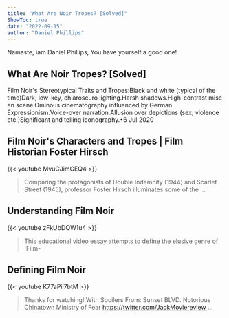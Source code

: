 ```yaml
---
title: "What Are Noir Tropes? [Solved]"
ShowToc: true 
date: "2022-09-15"
author: "Daniel Phillips" 
---
```


Namaste, iam Daniel Phillips, You have yourself a good one!
## What Are Noir Tropes? [Solved]
 Film Noir's Stereotypical Traits and Tropes:Black and white (typical of the time)Dark, low-key, chiaroscuro lighting.Harsh shadows.High-contrast mise en scene.Ominous cinematography influenced by German Expressionism.Voice-over narration.Allusion over depictions (sex, violence etc.)Significant and telling iconography.•6 Jul 2020

## Film Noir's Characters and Tropes | Film Historian Foster Hirsch
{{< youtube MvuCJimGEQ4 >}}
>Comparing the protagonists of Double Indemnity (1944) and Scarlet Street (1945), professor Foster Hirsch illuminates some of the ...

## Understanding Film Noir
{{< youtube zFkUbDQW1u4 >}}
>This educational video essay attempts to define the elusive genre of 'Film-

## Defining Film Noir
{{< youtube K77aPil7btM >}}
>Thanks for watching! With Spoilers From: Sunset BLVD. Notorious Chinatown Ministry of Fear https://twitter.com/JackMoviereview ...

